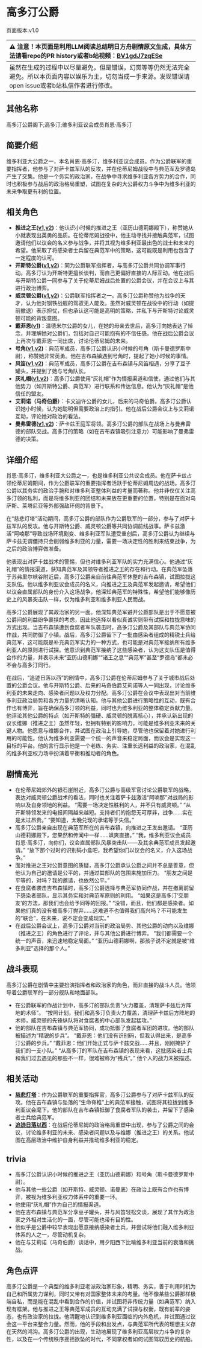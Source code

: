 # 高多汀公爵
页面版本:v1.0
 

| :warning: 注意！本页面是利用LLM阅读总结明日方舟剧情原文生成，具体方法请看repo的PR history或者b站视频：[BV1gdJ7zqESe](https://www.bilibili.com/video/BV1gdJ7zqESe/)         |
|:----------------------------|
| 虽然在生成的过程中以尽量避免，但是错误，幻觉等等仍然无法完全避免。所以本页面内容以娱乐为主，切勿当成一手来源。发现错误请open issue或者b站私信作者进行修改。|



## 其他名称
高多汀公爵阁下;高多汀;维多利亚议会成员肖恩·高多汀
## 简要介绍
维多利亚大公爵之一，本名肖恩·高多汀，维多利亚议会成员。作为公爵联军的重要指挥者，他参与了对萨卡兹军队的反攻，并在伦蒂尼姆战役中与典范军及罗德岛产生了交集。他是一个务实的政治家，在战争中寻求维多利亚各方势力的合作，同时也积极参与战后的政治格局重塑，试图在复杂的大公爵权力斗争中为维多利亚的未来争取更有利的位置。
## 相关角色
-   **推进之王([v1](char_112_siege.md),[v2](../char_v3/char_112_siege.md))**：他认识小时候的推进之王（亚历山德莉娜殿下），称赞她从小就表现出英勇的品质。在伦蒂尼姆战役中，他主动寻找并接触典范军，试图邀请他们以议会的名义参与战争，并将其视为维多利亚最出色的战士和未来的希望。他采取了将感染者士兵留在典范军中的策略，这可能既是利用也包含了一定程度的认可。
-   **开斯特公爵([v1](extended_char_kai_si_te_gong_jue.md),[v2](../char_v3/extended_char_kai_si_te_gong_jue.md))**：同为公爵联军指挥者，与高多汀公爵共同协调军事行动。高多汀认为开斯特更擅长谈判，而自己更偏好直接的人际互动。他在战后与开斯特公爵一同参与了关于伦蒂尼姆战后处置的公爵会议，并在会议上与其进行政治博弈。
-   **威灵顿公爵([v1](extended_char_wei_ling_dun_gong_jue.md),[v2](../char_v3/extended_char_wei_ling_dun_gong_jue.md))**：公爵联军指挥者之一。高多汀公爵称赞他为战争的天才，认为他对钢铁战舰的驾驭无人能及。虽然对威灵顿在战役中的行动（如提前撤退）表示担忧，但也承认这可能是高明的策略，并私下与开斯特讨论威灵顿可能的背叛意图。
-   **戴菲恩([v1](char_4110_delphn.md))**：温德米尔公爵的女儿，在她的母亲去世后，高多汀向她表达了悼念，并理解她对公爵们，包括对自己可能抱有的不信任感。他在战后公爵会议上再次与戴菲恩一同出席，讨论伦蒂尼姆的未来。
-   **号角([v1](char_4039_horn.md),[v2](../char_v3/char_4039_horn.md))**：典范军成员，高多汀公爵认识小时候的号角（斯卡曼德罗斯中尉），称赞她非常英勇。他在吉布森镇遇到号角时，提起了她小时候的事情。
-   **风笛([v1](char_222_bpipe.md),[v2](../char_v3/char_222_bpipe.md))**：典范军成员，高多汀公爵在吉布森镇与风笛相遇，分享了豆子罐头，并提到了她与号角队长。
-   **灰礼帽([v1](extended_char_hui_li_mao.md),[v2](../char_v3/extended_char_hui_li_mao.md))**：高多汀公爵使用“灰礼帽”作为情报渠道和信使，通过他们与其他势力（如开斯特公爵、典范军）进行联系和传达信息。他认为“灰礼帽”是他信任的盟友。
-   **艾莉诺（马奇伯爵）**：卡文迪许公爵的女儿，后来的马奇伯爵。高多汀公爵认识她小时候，认为她聪明但需要政治上的指引。他在战后公爵会议上与艾莉诺互动，评论她对政治的看法。
-   **曼弗雷德([v1](extended_char_man_fu_lei_de.md),[v2](../char_v3/extended_char_man_fu_lei_de.md))**：萨卡兹王庭军将领。高多汀公爵的部队在战场上与曼弗雷德的部队交战。高多汀的策略（如在吉布森镇吸引注意力）可能影响了曼弗雷德的决策。
## 详细介绍
肖恩·高多汀，维多利亚大公爵之一，也是维多利亚公共议会成员。他在萨卡兹占领伦蒂尼姆期间，作为公爵联军的重要指挥者活跃于伦蒂尼姆周边的战场。高多汀公爵以其务实的政治手腕和对维多利亚整体利益的考量而著称。他并非仅仅关注高多汀领的私利，而是将维多利亚的团结和未来放在更重要的位置，特别是在面对乌萨斯、莱塔尼亚等外部强敌环伺的背景下。

在“慈悲灯塔”活动期间，高多汀公爵的部队作为公爵联军的一部分，参与了对萨卡兹军队的反攻。他与开斯特公爵、威灵顿公爵等共同协调前线战事。萨卡兹激活“阿喃那”导致战场环境剧变、维多利亚军队遭受重创后，高多汀公爵认为继续与萨卡兹无谓僵持只会削弱维多利亚的力量，需要一场决定性的胜利来结束战争，为之后的政治博弈做准备。

他表现出对萨卡兹战术的警惕，但也对维多利亚军队的实力充满信心。他通过“灰礼帽”的情报渠道，获知典范军及其领导者推进之王的存在和行动。在典范军坠落于苏弗里尔峡谷附近后，高多汀公爵亲自前往典范军休整的吉布森镇，试图拉拢这支队伍。他以维多利亚议会成员的名义，向推进之王及典范军发起邀请，希望他们以议会直属部队的身份介入这场战争。他深知典范军的特殊性，希望他们能够像历史上的风暴突击队一样，仅为维多利亚和维多利亚人民而战。

高多汀公爵展现了其政治家的另一面。他深知典范军避开公爵部队是出于不愿意被公爵间的利益纷争裹挟的考虑，因此他选择以看似真诚实则带有试探和拉拢意味的方式出现。当吉布森镇遭到食腐者军队袭击时，高多汀公爵及其部队与典范军协同作战，共同防御了小镇。战后，高多汀公爵留下了一批由感染者组成的精锐士兵给典范军，这可能既是补充典范军实力的一种方式，也可能是对典范军接纳所有维多利亚人的原则进行试探。他意识到典范军接纳了这些感染者，认为这支队伍是值得合作的力量，并表示未来“亚历山德莉娜”“诸王之息”“典范军”甚至“罗德岛”都未必不会与高多汀同行。

在战后，“追迹日落以西”的剧情中，高多汀公爵在伦蒂尼姆参与了关于城市战后处置的公爵会议。他与开斯特公爵、后来的马奇伯爵艾莉诺等人一同出现，讨论维多利亚的未来走向、感染者问题以及权力分配。高多汀公爵在会议中表现出对当前维多利亚政治局势和各方力量的清晰认知。他与其他公爵进行策略性的互动，既有合作也有博弈，旨在确保高多汀领的利益，同时也为维多利亚的整体稳定贡献力量。他评论其他公爵的特点（如开斯特的强硬、威灵顿的脱离核心），并承认新出现的议长维娜（推进之王）虽然年轻，但拥有特别的影响力，可能是维多利亚未来的关键人物。他愿意与维娜合作，并试图在政治上引导她，尽管他也保留着对她进行利用的可能性。他认为维多利亚需要一个统一的声音来稳定局面，而议会是实现这一目标的平台。他的言行显示他是一个老练、务实、注重长远利益的政治家，在混乱的维多利亚权力场中扮演着平衡和推动者的角色。
## 剧情高光
*   在伦蒂尼姆郊外的银石崖附近，高多汀公爵与高级军官讨论公爵联军的战略，表达对威灵顿公爵战术的看法，同时也关注着萨卡兹激活“阿喃那”对战局的影响以及自身领地的利益。
    “需要一场决定性胜利的人，并不只有威灵顿。”
    “从开斯特领发来的电报间隔越来越短。支持者们的抱怨无可厚非，战争......实在是太过昂贵。”
    “要知道，太晚兑现的承诺等于失信。”
*   高多汀公爵亲自出现在典范军所在的吉布森镇，向推进之王发出邀请。
    “亚历山德莉娜殿下，您果然和传闻中一样......飒爽直接。”
    “我，维多利亚议会成员肖恩·高多汀，向你们，议会直属部队风暴突击队——及其余典范军成员发起邀请。”
    “放下那个过时的识别码小盒吧，我希望你们以议会的名义，介入这场战争。”
*   面对推进之王对公爵意图的质疑，高多汀公爵承认公爵之间并不总是善意，但他认为自己的邀请是公平的，并通过其部队的包围来施加压力。
    “朋友之间是平等的，对吗？我的邀请，也依然公平。”
*   在食腐者袭击吉布森镇时，高多汀公爵选择与典范军协同作战，并在撤离前留下感染者部队，显示其务实和对典范军原则的利用。
    “如果这是高多汀‘交朋友’的方法，那我们也会给予同等的回报。”
    “没错，而且，他们都是感染者。如果他们真的没有被高多汀抛弃......这难道不也值得我们高兴吗？不可能发生的“联合”，在未来，说不定会变成现实。”
*   在战后公爵会议上，高多汀公爵对当前的政治局势、其他公爵的动向以及维娜（推进之王）的角色进行了评论，并与其他公爵进行博弈。
    “我们都需要一个统一的声音，来迅速地稳定局面。”
    “亚历山德莉娜啊，那孩子说不定就是被“维多利亚”选择的那个人。”
## 战斗表现
高多汀公爵在剧情中主要扮演指挥者和政治家的角色，而非直接的战斗人员。他领导着公爵联军的一部分舰队和地面部队。
*   在公爵联军的作战计划中，高多汀的部队负责“火力覆盖，清理萨卡兹后方阵地的术师”。
    “按照计划，我们和高多汀负责火力覆盖，清理萨卡兹后方阵地的术师，威灵顿的先锋纵队将对食腐者的中心部队发起猛攻。”
*   他的部队在吉布森镇与典范军协同，成功抵御了食腐者军团的进攻。他的部队被描述为“精锐的步兵”。
    “戴菲恩：他们没有识别码，但我认得出来，是高多汀公爵的步兵。”
    “戴菲恩：他们开始正式与萨卡兹交战......并且，刚刚掩护了我们的一支小队。”
    “从高多汀的军队在吉布森镇的表现来看，这批感染者士兵和我们过去遇见的那些不一样，很难被称为“残兵”。”
他个人的战力未被描述。
## 相关活动
-   **[慈悲灯塔](../stories/main_14.md)**：作为公爵联军的重要指挥官，高多汀公爵参与了对萨卡兹军队的反攻。他在吉布森镇与坠落的“生命脊椎”上的典范军接触，试图将其拉拢到维多利亚议会麾下。他的部队在吉布森镇抵御了食腐者军队的袭击，并留下了感染者士兵给典范军。
-   **[追迹日落以西](../stories/act37side.md)**：在战后伦蒂尼姆的政治格局重塑中出现，参与了公爵之间的会议，讨论维多利亚的未来、感染者问题以及与维娜（推进之王）的关系。他试图在高层政治中维护自身利益并推动维多利亚的稳定。
## trivia
*   高多汀公爵认识小时候的推进之王（亚历山德莉娜）和号角（斯卡曼德罗斯中尉）。
*   他与其他一些公爵（如开斯特、威灵顿、诺曼底）在政治上既有合作也有博弈，被视为维多利亚权力体系中的重要一环。
*   他使用“灰礼帽”作为自己的情报渠道。
*   他在吉布森镇与典范军分享豆子罐头，并与风笛轻松交谈，展现了其作为政治家之外相对生活化的一面，尽管可能也带有目的性。
*   他似乎是公爵中较早表现出愿意接纳感染者士兵，并尝试将他们融入维多利亚体系的人之一，尽管动机复杂。
*   他在与艾莉诺（马奇伯爵）谈话中，用夕阳西下比喻维多利亚当前的衰落和挑战。
## 角色点评
高多汀公爵是一个典型的维多利亚老派政治家形象，精明、务实，善于利用时机为自己和所属势力谋利，同时又带有对国家整体未来的考量。他不像某些公爵那样极端自私，而是能在混乱中看到合作的价值，并试图将非传统力量（如典范军）纳入现有框架。他与推进之王等典范军成员的互动充满了试探与权衡，既有前辈的姿态，也有政治家的拉拢。他清醒地认识到维多利亚面临的内外危机，并试图通过议会这一平台来整合力量。然而，他的手段和出发点，与典范军所代表的理想主义存在天然的鸿沟。高多汀公爵的出现，生动地展现了维多利亚高层权力斗争的复杂性，以及在一个传统秩序摇摇欲坠的时代，不同掌权者如何试图驾驭历史的航船。